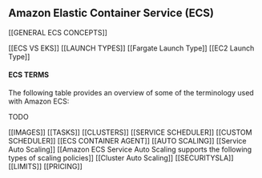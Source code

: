 ## **Amazon Elastic Container Service (ECS)**

[[GENERAL ECS CONCEPTS]]

[[ECS VS EKS]]
[[LAUNCH TYPES]]
[[Fargate Launch Type]] 
[[EC2 Launch Type]]
#### **ECS TERMS**

The following table provides an overview of some of the terminology used with Amazon ECS:

TODO

[[IMAGES]]
[[TASKS]]
[[CLUSTERS]]
[[SERVICE SCHEDULER]]
[[CUSTOM SCHEDULER]]
[[ECS CONTAINER AGENT]]
[[AUTO SCALING]]
[[Service Auto Scaling]]
[[Amazon ECS Service Auto Scaling supports the following types of scaling policies]]
[[Cluster Auto Scaling]]
[[SECURITYSLA]]
[[LIMITS]]
[[PRICING]]